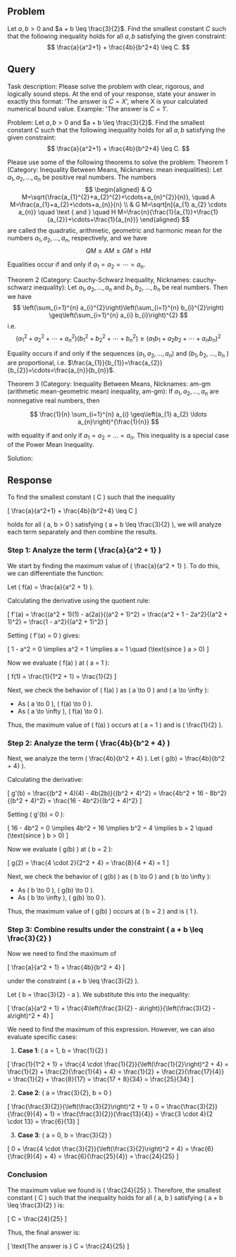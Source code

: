 ## Problem

Let $a, b > 0$ and $a + b \leq \frac{3}{2}$. Find the smallest constant $C$ such that the following inequality holds for all $a, b$ satisfying the given constraint:
$$
\frac{a}{a^2+1} + \frac{4b}{b^2+4} \leq C.
$$

## Query

Task description: Please solve the problem with clear, rigorous, and logically sound steps. At the end of your response, state your answer in exactly this format: 'The answer is $C=X$', where X is your calculated numerical bound value. Example: 'The answer is $C=1$'.

Problem: Let $a, b > 0$ and $a + b \leq \frac{3}{2}$. Find the smallest constant $C$ such that the following inequality holds for all $a, b$ satisfying the given constraint:
$$
\frac{a}{a^2+1} + \frac{4b}{b^2+4} \leq C.
$$

Please use some of the following theorems to solve the problem:
Theorem 1 (Category: Inequality Between Means, Nicknames: mean inequalities): Let $a_{1}, a_{2}, \ldots, a_{n}$ be positive real numbers. The numbers
$$
\begin{aligned}
& Q M=\sqrt{\frac{a_{1}^{2}+a_{2}^{2}+\cdots+a_{n}^{2}}{n}}, \quad A M=\frac{a_{1}+a_{2}+\cdots+a_{n}}{n} \\
& G M=\sqrt[n]{a_{1} a_{2} \cdots a_{n}} \quad \text { and } \quad H M=\frac{n}{\frac{1}{a_{1}}+\frac{1}{a_{2}}+\cdots+\frac{1}{a_{n}}}
\end{aligned}
$$
are called the quadratic, arithmetic, geometric and harmonic mean for the numbers $a_{1}, a_{2}, \ldots, a_{n}$, respectively, and we have
$$
Q M \geq A M \geq G M \geq H M
$$

Equalities occur if and only if $a_{1}=a_{2}=\cdots=a_{n}$.

Theorem 2 (Category: Cauchy-Schwarz Inequality, Nicknames: cauchy-schwarz inequality): Let $a_{1}, a_{2}, \ldots, a_{n}$ and $b_{1}, b_{2}$, $\ldots, b_{n}$ be real numbers. Then we have
$$
\left(\sum_{i=1}^{n} a_{i}^{2}\right)\left(\sum_{i=1}^{n} b_{i}^{2}\right) \geq\left(\sum_{i=1}^{n} a_{i} b_{i}\right)^{2}
$$
i.e.
$$
\left(a_{1}^{2}+a_{2}^{2}+\cdots+a_{n}^{2}\right)\left(b_{1}^{2}+b_{2}^{2}+\cdots+b_{n}^{2}\right) \geq\left(a_{1} b_{1}+a_{2} b_{2}+\cdots+a_{n} b_{n}\right)^{2}
$$

Equality occurs if and only if the sequences $\left(a_{1}, a_{2}, \ldots, a_{n}\right)$ and $\left(b_{1}, b_{2}\right.$, $\ldots, b_{n}$ ) are proportional, i.e. $\frac{a_{1}}{b_{1}}=\frac{a_{2}}{b_{2}}=\cdots=\frac{a_{n}}{b_{n}}$.

Theorem 3 (Category: Inequality Between Means, Nicknames: am-gm (arithmetic mean-geometric mean) inequality, am-gm): If $a_{1}, a_{2}, \ldots, a_{n}$ are nonnegative real numbers, then

$$
\frac{1}{n} \sum_{i=1}^{n} a_{i} \geq\left(a_{1} a_{2} \ldots a_{n}\right)^{\frac{1}{n}}
$$

with equality if and only if $a_{1}=a_{2}=\ldots=a_{n}$. This inequality is a special case of the Power Mean Inequality.

Solution:

## Response

To find the smallest constant \( C \) such that the inequality 

\[
\frac{a}{a^2+1} + \frac{4b}{b^2+4} \leq C
\]

holds for all \( a, b > 0 \) satisfying \( a + b \leq \frac{3}{2} \), we will analyze each term separately and then combine the results.

### Step 1: Analyze the term \( \frac{a}{a^2 + 1} \)

We start by finding the maximum value of \( \frac{a}{a^2 + 1} \). To do this, we can differentiate the function:

Let \( f(a) = \frac{a}{a^2 + 1} \).

Calculating the derivative using the quotient rule:

\[
f'(a) = \frac{(a^2 + 1)(1) - a(2a)}{(a^2 + 1)^2} = \frac{a^2 + 1 - 2a^2}{(a^2 + 1)^2} = \frac{1 - a^2}{(a^2 + 1)^2}
\]

Setting \( f'(a) = 0 \) gives:

\[
1 - a^2 = 0 \implies a^2 = 1 \implies a = 1 \quad (\text{since } a > 0)
\]

Now we evaluate \( f(a) \) at \( a = 1 \):

\[
f(1) = \frac{1}{1^2 + 1} = \frac{1}{2}
\]

Next, we check the behavior of \( f(a) \) as \( a \to 0 \) and \( a \to \infty \):

- As \( a \to 0 \), \( f(a) \to 0 \).
- As \( a \to \infty \), \( f(a) \to 0 \).

Thus, the maximum value of \( f(a) \) occurs at \( a = 1 \) and is \( \frac{1}{2} \).

### Step 2: Analyze the term \( \frac{4b}{b^2 + 4} \)

Next, we analyze the term \( \frac{4b}{b^2 + 4} \). Let \( g(b) = \frac{4b}{b^2 + 4} \).

Calculating the derivative:

\[
g'(b) = \frac{(b^2 + 4)(4) - 4b(2b)}{(b^2 + 4)^2} = \frac{4b^2 + 16 - 8b^2}{(b^2 + 4)^2} = \frac{16 - 4b^2}{(b^2 + 4)^2}
\]

Setting \( g'(b) = 0 \):

\[
16 - 4b^2 = 0 \implies 4b^2 = 16 \implies b^2 = 4 \implies b = 2 \quad (\text{since } b > 0)
\]

Now we evaluate \( g(b) \) at \( b = 2 \):

\[
g(2) = \frac{4 \cdot 2}{2^2 + 4} = \frac{8}{4 + 4} = 1
\]

Next, we check the behavior of \( g(b) \) as \( b \to 0 \) and \( b \to \infty \):

- As \( b \to 0 \), \( g(b) \to 0 \).
- As \( b \to \infty \), \( g(b) \to 0 \).

Thus, the maximum value of \( g(b) \) occurs at \( b = 2 \) and is \( 1 \).

### Step 3: Combine results under the constraint \( a + b \leq \frac{3}{2} \)

Now we need to find the maximum of 

\[
\frac{a}{a^2 + 1} + \frac{4b}{b^2 + 4}
\]

under the constraint \( a + b \leq \frac{3}{2} \).

Let \( b = \frac{3}{2} - a \). We substitute this into the inequality:

\[
\frac{a}{a^2 + 1} + \frac{4\left(\frac{3}{2} - a\right)}{\left(\frac{3}{2} - a\right)^2 + 4}
\]

We need to find the maximum of this expression. However, we can also evaluate specific cases:

1. **Case 1**: \( a = 1, b = \frac{1}{2} \)

\[
\frac{1}{1^2 + 1} + \frac{4 \cdot \frac{1}{2}}{\left(\frac{1}{2}\right)^2 + 4} = \frac{1}{2} + \frac{2}{\frac{1}{4} + 4} = \frac{1}{2} + \frac{2}{\frac{17}{4}} = \frac{1}{2} + \frac{8}{17} = \frac{17 + 8}{34} = \frac{25}{34}
\]

2. **Case 2**: \( a = \frac{3}{2}, b = 0 \)

\[
\frac{\frac{3}{2}}{\left(\frac{3}{2}\right)^2 + 1} + 0 = \frac{\frac{3}{2}}{\frac{9}{4} + 1} = \frac{\frac{3}{2}}{\frac{13}{4}} = \frac{3 \cdot 4}{2 \cdot 13} = \frac{6}{13}
\]

3. **Case 3**: \( a = 0, b = \frac{3}{2} \)

\[
0 + \frac{4 \cdot \frac{3}{2}}{\left(\frac{3}{2}\right)^2 + 4} = \frac{6}{\frac{9}{4} + 4} = \frac{6}{\frac{25}{4}} = \frac{24}{25}
\]

### Conclusion

The maximum value we found is \( \frac{24}{25} \). Therefore, the smallest constant \( C \) such that the inequality holds for all \( a, b \) satisfying \( a + b \leq \frac{3}{2} \) is:

\[
C = \frac{24}{25}
\]

Thus, the final answer is:

\[
\text{The answer is } C = \frac{24}{25}
\]